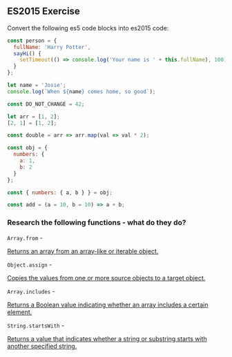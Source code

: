 ## ES2015 Exercise

Convert the following es5 code blocks into es2015 code:

```javascript
const person = {
  fullName: 'Harry Potter',
  sayHi() {
    setTimeout(() => console.log('Your name is ' + this.fullName), 100);
  }
};

```


```javascript
let name = 'Josie';
console.log(`When ${name} comes home, so good`);

```


```javascript
const DO_NOT_CHANGE = 42;

```

```javascript
let arr = [1, 2];
[2, 1] = [1, 2];
```

```javascript
const double = arr => arr.map(val => val * 2);

```

```javascript
const obj = {
  numbers: {
    a: 1,
    b: 2
  }
};

const { numbers: { a, b } } = obj;

```

```javascript
const add = (a = 10, b = 10) => a + b;

```

### Research the following functions - what do they do?

`Array.from` -

[Returns an array from an array-like or iterable object.](
https://docs.microsoft.com/en-us/scripting/javascript/reference/array-from-function-array-javascript)


`Object.assign` -

[Copies the values from one or more source objects to a target object.](https://docs.microsoft.com/en-us/scripting/javascript/reference/object-assign-function-object-javascript)


`Array.includes` -

[Returns a Boolean value indicating whether an array includes a certain element.](https://developer.mozilla.org/en-US/docs/Web/JavaScript/Reference/Global_Objects/Array/includes)


`String.startsWith` -

[Returns a value that indicates whether a string or substring starts with another specified string.](https://docs.microsoft.com/en-us/scripting/javascript/reference/startswith-method-string-javascript)

